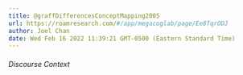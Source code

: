 ```yaml
---
title: @graffDifferencesConceptMapping2005
url: https://roamresearch.com/#/app/megacoglab/page/Ee8TqrODJ
author: Joel Chan
date: Wed Feb 16 2022 11:39:21 GMT-0500 (Eastern Standard Time)
---
```




###### Discourse Context


